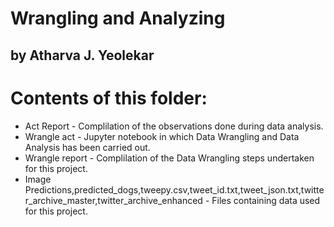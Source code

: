 # Wrangling and Analyzing
## by Atharva J. Yeolekar

# Contents of this folder:
 - Act Report - Complilation of the observations done during data analysis.
 - Wrangle act - Jupyter notebook in which Data Wrangling and Data Analysis has been carried out.
 - Wrangle report -  Complilation of the Data Wrangling steps undertaken for this project.
 - Image Predictions,predicted_dogs,tweepy.csv,tweet_id.txt,tweet_json.txt,twitter_archive_master,twitter_archive_enhanced - Files containing data used for this project.